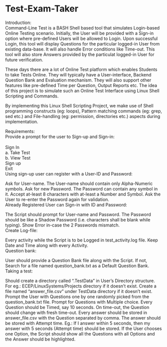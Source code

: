 # Test-Exam-Taker
<p>
  Introduction: <br>
Command-Line Test is a BASH Shell based tool that simulates Login-based Online Testing scenario. Initially, the User will be provided with a Sign-in option where pre-defined Users will be allowed to Login. Upon successful Login, this tool will display Questions for the particular logged-in User from existing data-base. It will also handle Error conditions like Time-out. This tool will also store Answers provided by the particulat logged-in User for future verification.<br>

These days there are a lot of Online Test platform which enables Students to take Tests Online. They will typically have a User-interface, Backend Question Bank and Evaluation mechanism. They will also support other features like pre-defined Time per Question, Output Reports etc. The idea of this project is to simulate such an Online Test Interface using Linux Shell Scripting and Commands.<br>

By implementing this Linux Shell Scripting Project, we make use of Shell programming constructs (eg: loops), Pattern matching commands (eg: grep, sed etc.) and File-handling (eg: permission, directories etc.) aspects during implementation.<br>

Requirements:<br>
Provide a prompt for the user to Sign-up and Sign-in:<br>
<br>
Sign In<br>
a. Take Test<br>
b. View Test<br>
Sign up<br>
Exit<br>
Using sign-up user can register with a User-ID and Password:<br>

Ask for User-name. The User-name should contain only Alpha-Numeric symbols.
Ask for new Password. The Password can contain any symbol in it. Accept at-least 8 characters with at-least a Number and Symbol.
Ask the User to re-enter the Password again for validation.<br>
Already Registered User can Sign-in with ID and Password:<br>

The Script should prompt for User-name and Password.
The Password should be like a Shadow Password (i.e. characters shall be blank while typing).
Show Error in-case the 2 Passwords mismatch.<br>
Create Log-file:<br>

Every activity while the Script is to be Logged in test_activity.log file.
Keep Date and Time along with every Activity.<br>
Question bank:<br>

User should provide a Question Bank file along with the Script.
If not, Search for a file named question_bank.txt as a Default Question Bank.<br>
Taking a test:<br>

Should create a directory called “.TestData” in User’s Directory structure. For eg.: ECEP/LinuxSystems/Projects directory if it doesn’t exist.
Create a file named “answer_file.csv” under TestData directory if it doesn’t exist.
Prompt the User with Questions one by one randomly picked from the question_bank.txt file.
Prompt for Questions with Multiple choice.
Every Question should be Timed, say 10 seconds.
On time-out, the Question should change with fresh time-out.
Every answer should be stored in answer_file.csv with the Question separated by comma.
The answer should be stored with Attempt time. Eg.: If I answer within 5 seconds, then my answer with 5 seconds (Attempt time) should be stored.
If the User chooses one Option, the Script should show all the Questions with all Options and the Answer should be highlighted.
</p>
